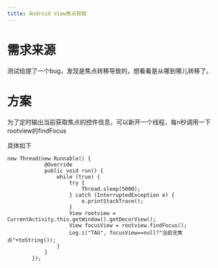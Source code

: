 ```yaml
---
title: Android View焦点获取
---
```


# 需求来源

测试给提了一个bug，发现是焦点转移导致的，想看看是从哪到哪儿转移了。

# 方案

为了定时输出当前获取焦点的控件信息，可以新开一个线程，每n秒调用一下rootview的findFocus

具体如下
```
new Thread(new Runnable() {
            @Override
            public void run() {
                while (true) {
                    try {
                        Thread.sleep(5000);
                    } catch (InterruptedException e) {
                        e.printStackTrace();
                    }
                    View rootview = CurrentActivity.this.getWindow().getDecorView();
                    View focusView = rootview.findFocus();
                    Log.i("TAG", focusView==null?"当前无焦点"+toString());
                }
            }
        });

```
